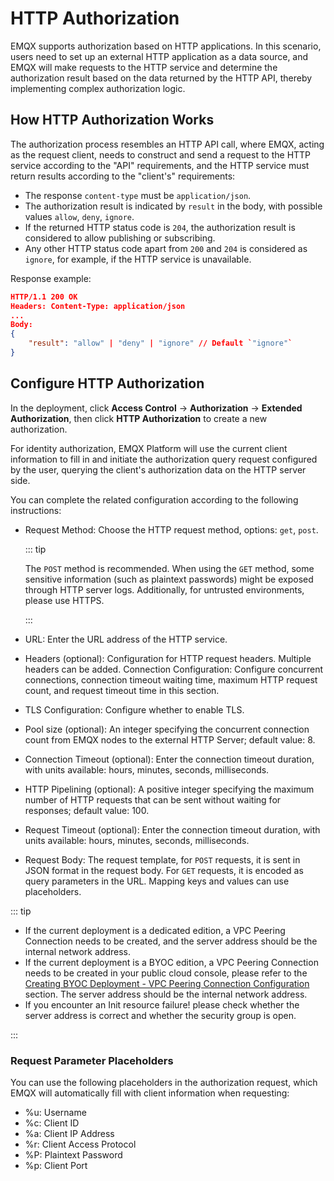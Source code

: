 # HTTP Authorization

EMQX supports authorization based on HTTP applications. In this scenario, users need to set up an external HTTP application as a data source, and EMQX will make requests to the HTTP service and determine the authorization result based on the data returned by the HTTP API, thereby implementing complex authorization logic.

## How HTTP Authorization Works

The authorization process resembles an HTTP API call, where EMQX, acting as the request client, needs to construct and send a request to the HTTP service according to the "API" requirements, and the HTTP service must return results according to the "client's" requirements:

- The response `content-type` must be `application/json`.
- The authorization result is indicated by `result` in the body, with possible values `allow`, `deny`, `ignore`.
- If the returned HTTP status code is `204`, the authorization result is considered to allow publishing or subscribing.
- Any other HTTP status code apart from `200` and `204` is considered as `ignore`, for example, if the HTTP service is unavailable.

Response example:

```json
HTTP/1.1 200 OK
Headers: Content-Type: application/json
...
Body:
{
    "result": "allow" | "deny" | "ignore" // Default `"ignore"`
}
```

## Configure HTTP Authorization

In the deployment, click **Access Control** -> **Authorization** -> **Extended Authorization**, then click **HTTP Authorization** to create a new authorization.

For identity authorization, EMQX Platform will use the current client information to fill in and initiate the authorization query request configured by the user, querying the client's authorization data on the HTTP server side.

You can complete the related configuration according to the following instructions:

- Request Method: Choose the HTTP request method, options: `get`, `post`. 

  ::: tip 

  The `POST` method is recommended. When using the `GET` method, some sensitive information (such as plaintext passwords) might be exposed through HTTP server logs. Additionally, for untrusted environments, please use HTTPS. 

  :::

- URL: Enter the URL address of the HTTP service.

- Headers (optional): Configuration for HTTP request headers. Multiple headers can be added. Connection Configuration: Configure concurrent connections, connection timeout waiting time, maximum HTTP request count, and request timeout time in this section.

- TLS Configuration: Configure whether to enable TLS.

- Pool size (optional): An integer specifying the concurrent connection count from EMQX nodes to the external HTTP Server; default value: 8.

- Connection Timeout (optional): Enter the connection timeout duration, with units available: hours, minutes, seconds, milliseconds.

- HTTP Pipelining (optional): A positive integer specifying the maximum number of HTTP requests that can be sent without waiting for responses; default value: 100.

- Request Timeout (optional): Enter the connection timeout duration, with units available: hours, minutes, seconds, milliseconds.

- Request Body: The request template, for `POST` requests, it is sent in JSON format in the request body. For `GET` requests, it is encoded as query parameters in the URL. Mapping keys and values can use placeholders.

::: tip

- If the current deployment is a dedicated edition, a VPC Peering Connection needs to be created, and the server address should be the internal network address.
- If the current deployment is a BYOC edition, a VPC Peering Connection needs to be created in your public cloud console, please refer to the [Creating BYOC Deployment - VPC Peering Connection Configuration](../create/byoc.md#vpc-peering-connection-configuration) section. The server address should be the internal network address.
- If you encounter an Init resource failure! please check whether the server address is correct and whether the security group is open.

:::

### Request Parameter Placeholders

You can use the following placeholders in the authorization request, which EMQX will automatically fill with client information when requesting:

- %u: Username
- %c: Client ID
- %a: Client IP Address
- %r: Client Access Protocol
- %P: Plaintext Password
- %p: Client Port